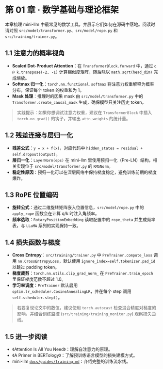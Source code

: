 # 第 01 章 · 数学基础与理论框架

本章梳理 mini-llm 中最常见的数学工具，并展示它们如何在源码中落地。阅读时请对照 `src/model/transformer.py`、`src/model/rope.py` 和 `src/training/trainer.py`。

## 1.1 注意力的概率视角
- **Scaled Dot-Product Attention**：在 `TransformerBlock.forward` 中，通过 `q @ k.transpose(-2, -1)` 计算相似度矩阵，随后除以 `math.sqrt(head_dim)` 完成缩放。
- **Softmax 归一化**：`torch.nn.functional.softmax` 将注意力权重解释为概率分布，保证每个 token 的权重和为 1。
- **Mask 处理**：推理时的因果 mask 由 `src/model/transformer.py` 中的 `Transformer.create_causal_mask` 生成，确保模型只关注历史 token。

> 实践提示：如果你想调试注意力权重，建议在 `TransformerBlock` 中插入 `torch.no_grad()` 的钩子，并输出 `attn_weights` 的统计量。

## 1.2 残差连接与层归一化
- **残差公式**：`y = x + f(x)`，对应代码中 `hidden_states = residual + self.dropout(output)`。
- **层归一化**：`LayerNorm(eps)` 在 mini-llm 里使用预归一化（Pre-LN）结构，相关实现位于 `src/model/transformer.py` 的 `RMSNorm`。
- **稳定性原因**：预归一化可以在深层网络中保持梯度稳定，避免训练前期的梯度爆炸。

## 1.3 RoPE 位置编码
- **旋转公式**：通过二维旋转矩阵嵌入位置信息，`src/model/rope.py` 中的 `apply_rope` 函数会在计算 q/k 时注入角频率。
- **频率选取**：`RotaryPositionEmbedding` 读取配置中的 `rope_theta` 并生成频率表，与 `LLaMA` 系列的实现保持一致。

## 1.4 损失函数与梯度
- **Cross Entropy**：`src/training/trainer.py` 中 `PreTrainer.compute_loss` 调用 `nn.CrossEntropyLoss`，默认使用 `ignore_index=self.tokenizer.pad_id` 以跳过 padding token。
- **梯度裁剪**：`torch.nn.utils.clip_grad_norm_` 在 `PreTrainer.train_epoch` 里保证梯度范数不超过 1.0。
- **学习率调度**：`PreTrainer` 默认启用 `optim.lr_scheduler.CosineAnnealingLR`，并在每个 step 调用 `self.scheduler.step()`。

> 若要复现论文中的数值，建议使用 `torch.autocast` 检查混合精度对梯度的影响，并结合训练监控 (`src/training/training_monitor.py`) 观察损失曲线。

## 1.5 进一步阅读
- 《Attention Is All You Need》：理解自注意力的原理。
- 《A Primer in BERTology》：了解预训练语言模型的损失建模方式。
- mini-llm [`docs/guides/training.md`](../../guides/training.md)：介绍完整的训练流水线。
